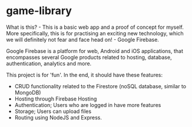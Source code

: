 # game-library

What is this? - This is a basic web app and a proof of concept for myself. More specifically, this is for practising an exciting new technology, which we will definitely not fear and face head on! - Google Firebase.

Google Firebase is a platform for web, Android and iOS applications, that encompasses several Google products related to hosting, database, authentication, analytics and more.

This project is for 'fun'. In the end, it should have these features:
* CRUD functionality related to the Firestore (noSQL database, similar to MongoDB)
* Hosting through Firebase Hosting
* Authentication; Users who are logged in have more features
* Storage; Users can upload files
* Routing using NodeJS and Express.
